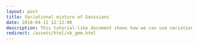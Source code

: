 ```yaml
---
layout: post
title: Variational mixture of Gaussians
date: 2018-04-12 12:12:00
description: This tutorial-like document shows how we can use variational Bayes to efficiently perform inference in a Gaussian mixture model.
redirect: /assets/html/vb_gmm.html
---
```


